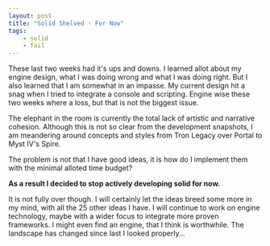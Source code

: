 ```yaml
---
layout: post
title: "Solid Shelved - For Now"
tags:
    - solid
    - fail
---
```


These last two weeks had it's ups and downs. I learned allot about my engine
design, what I was doing wrong and what I was doing right. But I also learned 
that I am somewhat in an impasse. My current design hit a snag when I tried to
integrate a console and scripting. Engine wise these two weeks where a loss, but
that is not the biggest issue.

The elephant in the room is currently the total lack of artistic and narrative 
cohesion. Although this is not so clear from the development snapshots, I am 
meandering around concepts and styles from Tron Legacy over Portal to 
Myst IV's Spire.

The problem is not that I have good ideas, it is how do I implement them with 
the minimal alloted time budget?

**As a result I decided to stop actively developing solid for now.**

It is not fully over though. I will certainly let the ideas breed some more in 
my mind, with all the 25 other ideas I have. I will continue to work on engine 
technology, maybe with a wider focus to integrate more proven frameworks. I 
might even find an engine, that I think is worthwhile. The landscape has changed
since last I looked properly...
